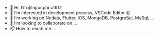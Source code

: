 - 👋 Hi, I’m @ngocphuc1612
- 👀 I’m interested in development process, VSCode Editor 😍
- 🌱 I’m working on Nodejs, Flutter, iOS, MongoDB, PostgreSql, MySql, ...
- 💞️ I’m looking to collaborate on ...
- 📫 How to reach me ...

<!---
ngocphuc1612/ngocphuc1612 is a ✨ special ✨ repository because its `README.md` (this file) appears on your GitHub profile.
You can click the Preview link to take a look at your changes.
--->
